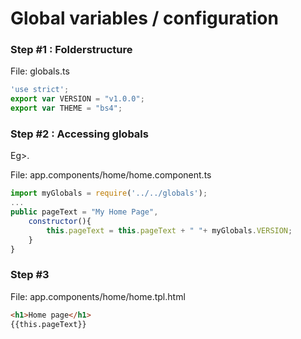 # Global variables / configuration 


### Step #1 : Folderstructure


File: globals.ts
```javascript
'use strict';
export var VERSION = "v1.0.0";
export var THEME = "bs4";
```

### Step #2 : Accessing globals
Eg>.

File: app.components/home/home.component.ts
```javascript
import myGlobals = require('../../globals'); 
...
public pageText = "My Home Page",
	constructor(){
		this.pageText = this.pageText + " "+ myGlobals.VERSION;
	}
}
```

### Step #3

File: app.components/home/home.tpl.html

```html
<h1>Home page</h1>
{{this.pageText}}
```